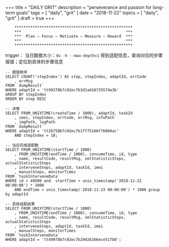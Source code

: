 +++
title = "DAILY GRIT"
description = "perseverance and passion for long-term goals"
tags = [
    "daily",
    "grit"
]
date = "2018-11-22"
topics = [
    "daily",
    "grit"
]
draft = true
+++


```
	****************************************************
	***                                              ***
	***  Plan – Focus – Motivate – Measure – Reward  ***
	***                                              ***
	****************************************************
```

trigger：
当日数据大小：`du -h --max-depth=1` 得到适配信息，查询对应的步骤报错；定位到具体的步骤信息

```
-- 报错排序
SELECT COUNT('stepIndex') AS step, stepIndex, adaptId, errCode
	, errMsg
FROM `dumpResult`
WHERE adaptId = 'tt99378b7c92ec7b3d1a416735574a3b'
GROUP BY stepIndex
ORDER BY step DESC

-- 详情
SELECT FROM_UNIXTIME(createTime / 1000), adaptId, taskId
    , imei, stepIndex, errCode, errMsg, infoPath
    , imgPath, logPath
FROM `dumpResult`
WHERE adaptId = 'tt26758b7c92ec7b1ff75166f76004ac'
    AND stepIndex = 18;

-- 当日完成适配数
SELECT FROM_UNIXTIME(startTime / 1000)
    , FROM_UNIXTIME(endTime / 1000), consumeTime, id, type
    , name, resultCode, resultMsg, xmlStatisticSteps, actualStatisticSteps
    , interveneSteps, adaptId, taskId, imei
    , manualSteps, monitorTimes
FROM `taskInterveneData`
WHERE id > 49500 and  startTime > unix_timestamp('2018-11-22 00:00:00') * 1000
	AND endTime < unix_timestamp('2018-11-23 00:00:00') * 1000 group by adaptId 

-- 具体适配结果
SELECT FROM_UNIXTIME(startTime / 1000)
    , FROM_UNIXTIME(endTime / 1000), consumeTime, id, type
    , name, resultCode, resultMsg, xmlStatisticSteps, actualStatisticSteps
    , interveneSteps, adaptId, taskId, imei
    , manualSteps, monitorTimes
FROM `taskInterveneData`
WHERE adaptId = 'tt49978b7c92ec7b29426166ece517b0';
```
